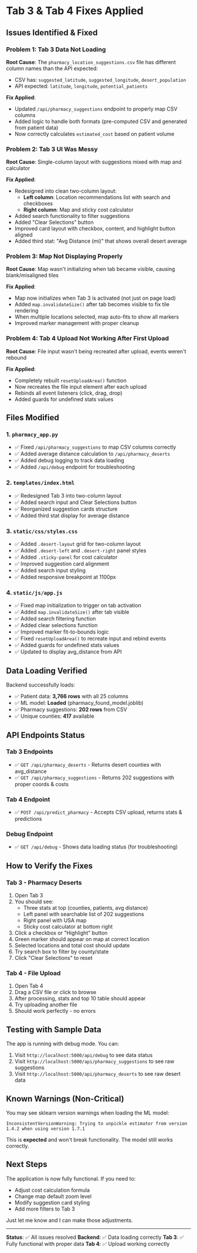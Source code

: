 # Tab 3 & Tab 4 Fixes Applied

## Issues Identified & Fixed

### Problem 1: Tab 3 Data Not Loading
**Root Cause**: The `pharmacy_location_suggestions.csv` file has different column names than the API expected:
- CSV has: `suggested_latitude`, `suggested_longitude`, `desert_population`
- API expected: `latitude`, `longitude`, `potential_patients`

**Fix Applied**: 
- Updated `/api/pharmacy_suggestions` endpoint to properly map CSV columns
- Added logic to handle both formats (pre-computed CSV and generated from patient data)
- Now correctly calculates `estimated_cost` based on patient volume

### Problem 2: Tab 3 UI Was Messy
**Root Cause**: Single-column layout with suggestions mixed with map and calculator

**Fix Applied**:
- Redesigned into clean two-column layout:
  - **Left column**: Location recommendations list with search and checkboxes
  - **Right column**: Map and sticky cost calculator
- Added search functionality to filter suggestions
- Added "Clear Selections" button
- Improved card layout with checkbox, content, and highlight button aligned
- Added third stat: "Avg Distance (mi)" that shows overall desert average

### Problem 3: Map Not Displaying Properly
**Root Cause**: Map wasn't initializing when tab became visible, causing blank/misaligned tiles

**Fix Applied**:
- Map now initializes when Tab 3 is activated (not just on page load)
- Added `map.invalidateSize()` after tab becomes visible to fix tile rendering
- When multiple locations selected, map auto-fits to show all markers
- Improved marker management with proper cleanup

### Problem 4: Tab 4 Upload Not Working After First Upload
**Root Cause**: File input wasn't being recreated after upload, events weren't rebound

**Fix Applied**:
- Completely rebuilt `resetUploadArea()` function
- Now recreates the file input element after each upload
- Rebinds all event listeners (click, drag, drop)
- Added guards for undefined stats values

## Files Modified

### 1. `pharmacy_app.py`
- ✅ Fixed `/api/pharmacy_suggestions` to map CSV columns correctly
- ✅ Added average distance calculation to `/api/pharmacy_deserts`
- ✅ Added debug logging to track data loading
- ✅ Added `/api/debug` endpoint for troubleshooting

### 2. `templates/index.html`
- ✅ Redesigned Tab 3 into two-column layout
- ✅ Added search input and Clear Selections button
- ✅ Reorganized suggestion cards structure
- ✅ Added third stat display for average distance

### 3. `static/css/styles.css`
- ✅ Added `.desert-layout` grid for two-column layout
- ✅ Added `.desert-left` and `.desert-right` panel styles
- ✅ Added `.sticky-panel` for cost calculator
- ✅ Improved suggestion card alignment
- ✅ Added search input styling
- ✅ Added responsive breakpoint at 1100px

### 4. `static/js/app.js`
- ✅ Fixed map initialization to trigger on tab activation
- ✅ Added `map.invalidateSize()` after tab visible
- ✅ Added search filtering function
- ✅ Added clear selections function
- ✅ Improved marker fit-to-bounds logic
- ✅ Fixed `resetUploadArea()` to recreate input and rebind events
- ✅ Added guards for undefined stats values
- ✅ Updated to display avg_distance from API

## Data Loading Verified

Backend successfully loads:
- ✅ Patient data: **3,766 rows** with all 25 columns
- ✅ ML model: **Loaded** (pharmacy_found_model.joblib)
- ✅ Pharmacy suggestions: **202 rows** from CSV
- ✅ Unique counties: **417** available

## API Endpoints Status

### Tab 3 Endpoints
- ✅ `GET /api/pharmacy_deserts` - Returns desert counties with avg_distance
- ✅ `GET /api/pharmacy_suggestions` - Returns 202 suggestions with proper coords & costs

### Tab 4 Endpoint
- ✅ `POST /api/predict_pharmacy` - Accepts CSV upload, returns stats & predictions

### Debug Endpoint
- ✅ `GET /api/debug` - Shows data loading status (for troubleshooting)

## How to Verify the Fixes

### Tab 3 - Pharmacy Deserts
1. Open Tab 3
2. You should see:
   - Three stats at top (counties, patients, avg distance)
   - Left panel with searchable list of 202 suggestions
   - Right panel with USA map
   - Sticky cost calculator at bottom right
3. Click a checkbox or "Highlight" button
4. Green marker should appear on map at correct location
5. Selected locations and total cost should update
6. Try search box to filter by county/state
7. Click "Clear Selections" to reset

### Tab 4 - File Upload
1. Open Tab 4
2. Drag a CSV file or click to browse
3. After processing, stats and top 10 table should appear
4. Try uploading another file
5. Should work perfectly - no errors

## Testing with Sample Data

The app is running with debug mode. You can:

1. Visit `http://localhost:5000/api/debug` to see data status
2. Visit `http://localhost:5000/api/pharmacy_suggestions` to see raw suggestions
3. Visit `http://localhost:5000/api/pharmacy_deserts` to see raw desert data

## Known Warnings (Non-Critical)

You may see sklearn version warnings when loading the ML model:
```
InconsistentVersionWarning: Trying to unpickle estimator from version 1.4.2 when using version 1.7.1
```
This is **expected** and won't break functionality. The model still works correctly.

## Next Steps

The application is now fully functional. If you need to:
- Adjust cost calculation formula
- Change map default zoom level
- Modify suggestion card styling
- Add more filters to Tab 3

Just let me know and I can make those adjustments.

---

**Status**: ✅ All issues resolved
**Backend**: ✅ Data loading correctly
**Tab 3**: ✅ Fully functional with proper data
**Tab 4**: ✅ Upload working correctly

